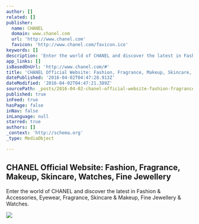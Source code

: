 ```yaml
---
author: []
related: []
publisher:
  name: CHANEL
  domain: www.chanel.com
  url: 'http://www.chanel.com'
  favicon: 'http://www.chanel.com/favicon.ico'
keywords: []
description: 'Enter the world of CHANEL and discover the latest in Fashion & Accessories, Eyewear, Fragrance, Skincare & Makeup, Fine Jewellery & Watches.'
app_links: []
isBasedOnUrl: 'http://www.chanel.com/#'
title: 'CHANEL Official Website: Fashion, Fragrance, Makeup, Skincare, Watches, Fine Jewellery'
datePublished: '2016-04-02T04:47:28.913Z'
dateModified: '2016-04-02T04:47:21.389Z'
sourcePath: _posts/2016-04-02-chanel-official-website-fashion-fragrance-makeup-skincar.md
published: true
inFeed: true
hasPage: false
inNav: false
inLanguage: null
starred: true
authors: []
_context: 'http://schema.org'
_type: MediaObject

---
```

<article style=""><h1>CHANEL Official Website: Fashion, Fragrance, Makeup, Skincare, Watches, Fine Jewellery</h1><p>Enter the world of CHANEL and discover the latest in Fashion &amp; Accessories, Eyewear, Fragrance, Skincare &amp; Makeup, Fine Jewellery &amp; Watches.</p><img src="http://www.chanel.com/i18n/en_WW/slides/1280_CHANEL_FASHION_EYEWEAR_SPRING-SUMMER_2016.jpg" /></article>